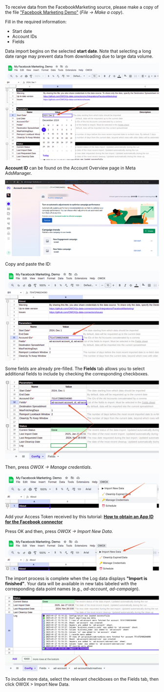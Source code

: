 To receive data from the FacebookMarketing source, please make a copy of the file ["Facebook Marketing Demo"](https://docs.google.com/spreadsheets/d/1OgpGMnQqUpS23rmOyA2gTVO2FK48oPS7tJGBp9NYJy4/edit?usp=sharing) (*File -> Make a copy*). 

Fill in the required information:
- Start date
- Account IDs
- Fields

Data import begins on the selected **start date**. Note that selecting a long date range may prevent data from downloading due to large data volume.

![Facebook Start Date](/src/Integrations/FacebookMarketing/res/fb_startdate.png)

**Account ID** can be found on the Account Overview page in Meta AdsManager. 

![Facebook Account ID](/src/Integrations/FacebookMarketing/res/fb_accountid.png)

Copy and paste the ID: 

![Account ID](/src/Integrations/FacebookMarketing/res/fb_pasteid.png)

Some fields are already pre-filled. The **Fields** tab allows you to select additional fields to include by checking the corresponding checkboxes. 

![Facebook Fileds](/src/Integrations/FacebookMarketing/res/fb_fields.png)

Then, press *OWOX -> Manage credentials*. 

![Facebook Credentials](/src/Integrations/FacebookMarketing/res/fb_credentials.png)

Add your Access Token received by this tutorial: [**How to obtain an App ID for the Facebook connector**](https://github.com/OWOX/js-data-connectors/blob/main/src/Integrations/FacebookMarketing/HOWTO.md)

Press OK and then, press *OWOX -> Import New Data*.

![Facebook Import Data](/src/Integrations/FacebookMarketing/res/fb_import.png)

The import process is complete when the Log data displays **"Import is finished"**. Your data will be available in new tabs labeled with the corresponding data point names (e.g., *ad-account*, *ad-campaign*).

![Facebook Finished](/src/Integrations/FacebookMarketing/res/fb_success.png)

To include more data, select the relevant checkboxes on the Fields tab, then click OWOX > Import New Data.
